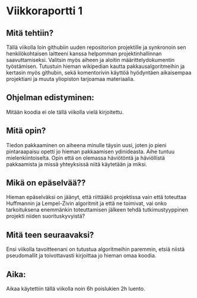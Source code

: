 # Viikkoraportti 1 

## Mitä tehtiin?

Tällä viikolla loin githubiin uuden repositorion projektille ja synkronoin sen henkilökohtaisen laitteeni kanssa helpomman projektinhallinnan saavuttamiseksi. Valitsin myös aiheen ja aloitin määrittelydokumentin työstämisen. Tutustuin hieman wikipedian kautta pakkausalgoritmeihin ja kertasin myös githubin, sekä komentorivin käyttöä hyödyntäen aikaisempaa projektiani ja muuta yliopiston tarjoamaa materiaalia. 

## Ohjelman edistyminen:

Mitään koodia ei ole tällä viikolla vielä kirjoitettu.

## Mitä opin?

Tiedon pakkaaminen on aiheena minulle täysin uusi, joten jo pieni pintaraapaisu opetti jo hieman pakkaamisen ydinideasta. Aihe tuntuu mielenkiintoiselta. Opin että on olemassa häviötöntä ja häviöllistä pakkaamista ja missä yhteyksissä niitä käytetään ja miksi.

## Mikä on epäselvää??

Hieman epäselväksi on jäänyt, että riittääkö projektissa vain että toteuttaa Huffmannin ja Lempel-Zivin algoritmit ja että ne toimivat, vai onko tarkoituksena enemmänkin toteuttamisen jälkeen tehdä tutkimustyyppinen projekti niiden suorituskyvyistä?

## Mitä teen seuraavaksi?

Ensi viikolla tavoitteenani on tutustua algoritmeihin paremmin, etsiä niistä pseudomallit ja toivottavasti kirjoittaa jo hieman omaa koodia.

## Aika:

Aikaa käytettiin tällä viikolla noin 6h poislukien 2h luento.
